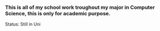 ### This is all of my school work troughout my major in Computer Science, this is only for academic purpose. 

Status: Still in Uni
